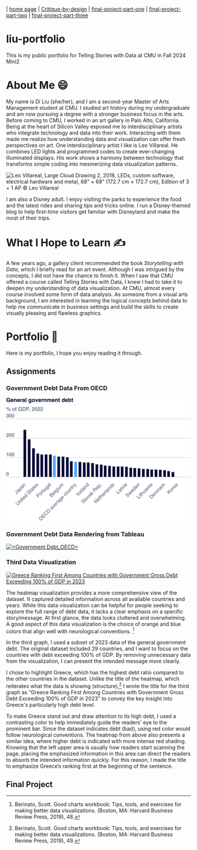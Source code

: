 | [home page](https://diliu-cmu.github.io/liu-portfolio/) | [Critique-by-design](Critique-by-design) | [final-project-part-one](final-project-part-one) | [final-project-part-two](final-project-part-two) | [final-project-part-three](final-project-part-three)

# liu-portfolio
This is my public portfolio for Telling Stories with Data at CMU in Fall 2024 Mini2

# About Me :smile:
My name is Di Liu (she/her), and I am a second-year Master of Arts Management student at CMU. I studied art history during my undergraduate and am now pursuing a degree with a stronger business focus in the arts. Before coming to CMU, I worked in an art gallery in Palo Alto, California. Being at the heart of Silicon Valley exposed me to interdisciplinary artists who integrate technology and data into their work. Interacting with them made me realize how understanding data and visualization can offer fresh perspectives on art. One interdisciplinary artist I like is Leo Villareal. He combines LED lights and programmed codes to create ever-changing illuminated displays. His work shows a harmony between technology that transforms simple coding into mesmerizing data visualization patterns.

![Leo Villareal, Large Cloud Drawing 2, 2018, LEDs, custom software, electrical hardware and metal, 68" × 68" (172.7 cm × 172.7 cm), Edition of 3 + 1 AP © Leo Villareal](https://www.pacegallery.com/media/images/69412.01.width-2000.jpg)


I am also a Disney adult. I enjoy visiting the parks to experience the food and the latest rides and sharing tips and tricks online. I run a Disney-themed blog to help first-time visitors get familiar with Disneyland and make the most of their trips.

# What I Hope to Learn :writing_hand:
A few years ago, a gallery client recommended the book _Storytelling with Data_, which I briefly read for an art event. Although I was intrigued by the concepts, I did not have the chance to finish it. When I saw that CMU offered a course called Telling Stories with Data, I knew I had to take it to deepen my understanding of data visualization. At CMU, almost every course involved some form of data analysis. As someone from a visual arts background, I am interested in learning the logical concepts behind data to help me communicate in business settings and build the skills to create visually pleasing and flawless graphics.

# Portfolio :wave:
Here is my portfolio, I hope you enjoy reading it through. 

## Assignments

### Government Debt Data From OECD
![chart_1](https://github.com/diliu-cmu/liu-portfolio/blob/main/export-2024-11-02T15_11_58.944Z.png?raw=true)


### Government Debt Data Rendering from Tableau
<div class='tableauPlaceholder' id='viz1730745153159' style='position: relative'><noscript><a href='#'><img alt='&lt;Government Debt_OECD&gt; ' src='https:&#47;&#47;public.tableau.com&#47;static&#47;images&#47;OE&#47;OECD_112_DiLiu&#47;Sheet1&#47;1_rss.png' style='border: none' /></a></noscript><object class='tableauViz'  style='display:none;'><param name='host_url' value='https%3A%2F%2Fpublic.tableau.com%2F' /> <param name='embed_code_version' value='3' /> <param name='site_root' value='' /><param name='name' value='OECD_112_DiLiu&#47;Sheet1' /><param name='tabs' value='no' /><param name='toolbar' value='yes' /><param name='static_image' value='https:&#47;&#47;public.tableau.com&#47;static&#47;images&#47;OE&#47;OECD_112_DiLiu&#47;Sheet1&#47;1.png' /> <param name='animate_transition' value='yes' /><param name='display_static_image' value='yes' /><param name='display_spinner' value='yes' /><param name='display_overlay' value='yes' /><param name='display_count' value='yes' /><param name='language' value='en-US' /><param name='filter' value='publish=yes' /><param name='ignore_sticky_session' value='yes' /></object></div>               
<script type='text/javascript'>                  
   var divElement = document.getElementById('viz1730745153159');
   var vizElement = divElement.getElementsByTagName('object')[0]; 
   vizElement.style.width='100%';vizElement.style.height=(divElement.offsetWidth*0.75)+'px';  
   var scriptElement = document.createElement('script'); 
   scriptElement.src = 'https://public.tableau.com/javascripts/api/viz_v1.js';  
   vizElement.parentNode.insertBefore(scriptElement, vizElement);  
</script>


### Third Data Visualization 
 
 <div class='tableauPlaceholder' id='viz1730759916115' style='position: relative'><noscript><a href='#'><img alt='Greece Ranking First Among Countries with Government Gross Debt Exceeding 100% of GDP in 2023 ' src='https:&#47;&#47;public.tableau.com&#47;static&#47;images&#47;Ba&#47;Barchart1_DiLiu&#47;Sheet3&#47;1_rss.png' style='border: none' /></a></noscript><object class='tableauViz'  style='display:none;'><param name='host_url' value='https%3A%2F%2Fpublic.tableau.com%2F' /> <param name='embed_code_version' value='3' /> <param name='site_root' value='' /><param name='name' value='Barchart1_DiLiu&#47;Sheet3' /><param name='tabs' value='no' /><param name='toolbar' value='yes' /><param name='static_image' value='https:&#47;&#47;public.tableau.com&#47;static&#47;images&#47;Ba&#47;Barchart1_DiLiu&#47;Sheet3&#47;1.png' /> <param name='animate_transition' value='yes' /><param name='display_static_image' value='yes' /><param name='display_spinner' value='yes' /><param name='display_overlay' value='yes' /><param name='display_count' value='yes' /><param name='language' value='en-US' /><param name='filter' value='publish=yes' /></object></div>               
 <script type='text/javascript'>       
    var divElement = document.getElementById('viz1730759916115');      
    var vizElement = divElement.getElementsByTagName('object')[0];          
    vizElement.style.width='100%';vizElement.style.height=(divElement.offsetWidth*0.75)+'px';      
    var scriptElement = document.createElement('script');              
    scriptElement.src = 'https://public.tableau.com/javascripts/api/viz_v1.js';                   
    vizElement.parentNode.insertBefore(scriptElement, vizElement);       
 </script>

The heatmap visualization provides a more comprehensive view of the dataset. It captured detailed information across all available countries and years. While this data visualization can be helpful for people seeking to explore the full range of debt data, it lacks a clear emphasis on a specific story/message. At first glance, the data looks cluttered and overwhelming. A good aspect of this data visualization is the choice of orange and blue colors that align well with neurological conventions. [^1]

In the third graph, I used a subset of 2023 data of the general government debt. The original dataset included 29 countries, and I want to focus on the countries with debt exceeding 100% of GDP. By removing unnecessary data from the visualization, I can present the intended message more clearly. 

I chose to highlight Greece, which has the highest debt ratio compared to the other countries in the dataset. Unlike the title of the heatmap, which reiterates what the data is showing (structure),[^2] I wrote the title for the third graph as “Greece Ranking First Among Countries with Government Gross Debt Exceeding 100% of GDP in 2023” to convey the key insight into Greece's particularly high debt level. 

To make Greece stand out and draw attention to its high debt, I used a contrasting color to help immediately guide the readers' eye to the prominent bar. Since the dataset indicates debt (bad), using red color would follow neurological conventions. The heatmap from above also presents a similar idea, where higher debt is indicated with more intense red shading. Knowing that the left upper area is usually how readers start scanning the page, placing the emphasized information in this area can direct the readers to absorb the intended information quickly. For this reason, I made the title to emphasize Greece’s ranking first at the beginning of the sentence.

[^1]:Berinato, Scott. Good charts workbook: Tips, tools, and exercises for making better data visualizations. (Boston, MA: Harvard Business Review Press, 2019), 48.

[^2]:Berinato, Scott. Good charts workbook: Tips, tools, and exercises for making better data visualizations. (Boston, MA: Harvard Business Review Press, 2019), 49.
  
## Final Project
